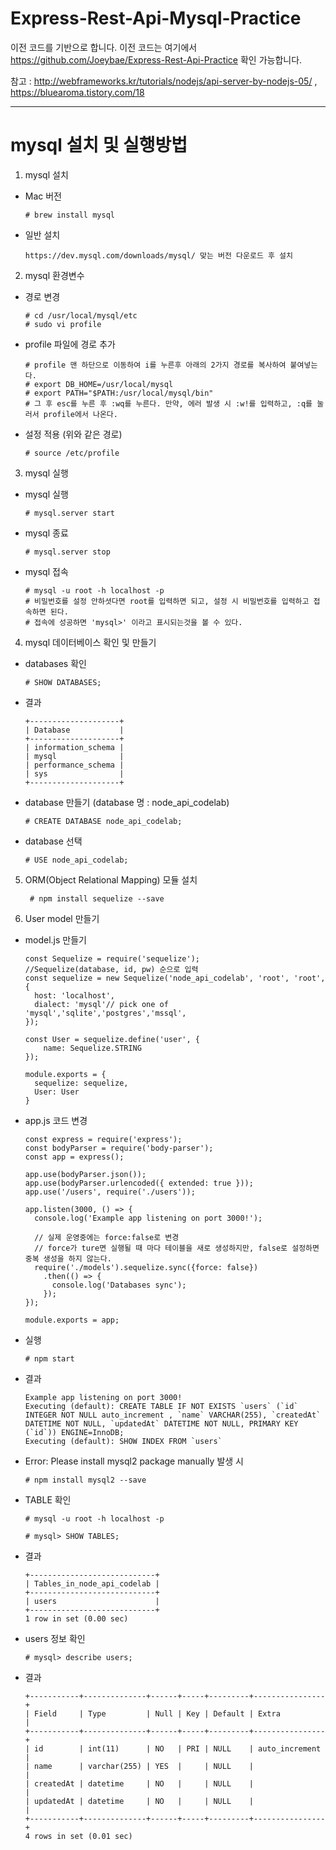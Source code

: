 # Express-Rest-Api-Mysql-Practice

이전 코드를 기반으로 합니다. 이전 코드는 여기에서 https://github.com/Joeybae/Express-Rest-Api-Practice 확인 가능합니다.

참고 : http://webframeworks.kr/tutorials/nodejs/api-server-by-nodejs-05/ , https://bluearoma.tistory.com/18

---------------------------------

# mysql 설치 및 실행방법

1. mysql 설치

  - Mac 버전
  
        # brew install mysql

  - 일반 설치
  
        https://dev.mysql.com/downloads/mysql/ 맞는 버전 다운로드 후 설치

2. mysql 환경변수 

  - 경로 변경
  
        # cd /usr/local/mysql/etc
        # sudo vi profile

  - profile 파일에 경로 추가
  
        # profile 맨 하단으로 이동하여 i를 누른후 아래의 2가지 경로를 복사하여 붙여넣는다.
        # export DB_HOME=/usr/local/mysql
        # export PATH="$PATH:/usr/local/mysql/bin"
        # 그 후 esc를 누른 후 :wq를 누른다. 만약, 에러 발생 시 :w!를 입력하고, :q를 눌러서 profile에서 나온다.
        
  - 설정 적용 (위와 같은 경로)
  
        # source /etc/profile 

3. mysql 실행

  - mysql 실행
  
        # mysql.server start
  
  - mysql 종료
  
        # mysql.server stop
  
  - mysql 접속
  
        # mysql -u root -h localhost -p
        # 비밀번호를 설정 안하셧다면 root를 입력하면 되고, 설정 시 비밀번호를 입력하고 접속하면 된다.
        # 접속에 성공하면 'mysql>' 이라고 표시되는것을 볼 수 있다.

4. mysql 데이터베이스 확인 및 만들기

  - databases 확인
  
        # SHOW DATABASES;
  
  - 결과
  
        +--------------------+
        | Database           |
        +--------------------+
        | information_schema |
        | mysql              |
        | performance_schema |
        | sys                |
        +--------------------+

  - database 만들기 (database 명 : node_api_codelab)
  
        # CREATE DATABASE node_api_codelab;
  
  - database 선택
  
        # USE node_api_codelab;
  
5. ORM(Object Relational Mapping) 모듈 설치

        # npm install sequelize --save

6. User model 만들기

  - model.js 만들기
  
        const Sequelize = require('sequelize');
        //Sequelize(database, id, pw) 순으로 입력
        const sequelize = new Sequelize('node_api_codelab', 'root', 'root',{
          host: 'localhost',
          dialect: 'mysql'// pick one of 'mysql','sqlite','postgres','mssql',
        });

        const User = sequelize.define('user', {
            name: Sequelize.STRING
        });

        module.exports = {
          sequelize: sequelize,
          User: User
        }
        
  - app.js 코드 변경
  
        const express = require('express');
        const bodyParser = require('body-parser');
        const app = express();

        app.use(bodyParser.json());
        app.use(bodyParser.urlencoded({ extended: true }));
        app.use('/users', require('./users'));

        app.listen(3000, () => {
          console.log('Example app listening on port 3000!');

          // 실제 운영중에는 force:false로 변경
          // force가 ture면 실행될 때 마다 테이블을 새로 생성하지만, false로 설정하면 중복 생성을 하지 않는다.
          require('./models').sequelize.sync({force: false})
            .then(() => {
              console.log('Databases sync');
            });
        });

        module.exports = app;

  - 실행
  
        # npm start
  
  - 결과
  
        Example app listening on port 3000!
        Executing (default): CREATE TABLE IF NOT EXISTS `users` (`id` INTEGER NOT NULL auto_increment , `name` VARCHAR(255), `createdAt` DATETIME NOT NULL, `updatedAt` DATETIME NOT NULL, PRIMARY KEY (`id`)) ENGINE=InnoDB;
        Executing (default): SHOW INDEX FROM `users`

  - Error: Please install mysql2 package manually 발생 시
  
        # npm install mysql2 --save
        
  - TABLE 확인
  
        # mysql -u root -h localhost -p
        
        # mysql> SHOW TABLES;
        
  - 결과
  
        +----------------------------+
        | Tables_in_node_api_codelab |
        +----------------------------+
        | users                      |
        +----------------------------+
        1 row in set (0.00 sec)

  - users 정보 확인
  
        # mysql> describe users;
        
  - 결과      
        
        +-----------+--------------+------+-----+---------+----------------+
        | Field     | Type         | Null | Key | Default | Extra          |
        +-----------+--------------+------+-----+---------+----------------+
        | id        | int(11)      | NO   | PRI | NULL    | auto_increment |
        | name      | varchar(255) | YES  |     | NULL    |                |
        | createdAt | datetime     | NO   |     | NULL    |                |
        | updatedAt | datetime     | NO   |     | NULL    |                |
        +-----------+--------------+------+-----+---------+----------------+
        4 rows in set (0.01 sec)
